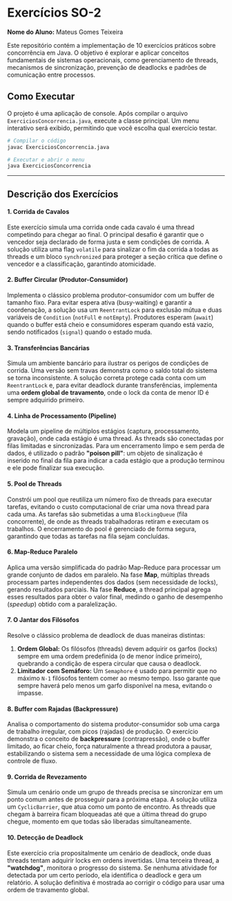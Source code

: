 
# Exercícios SO-2

**Nome do Aluno:** 
Mateus Gomes Teixeira

Este repositório contém a implementação de 10 exercícios práticos sobre concorrência em Java. O objetivo é explorar e aplicar conceitos fundamentais de sistemas operacionais, como gerenciamento de threads, mecanismos de sincronização, prevenção de deadlocks e padrões de comunicação entre processos.

## Como Executar

O projeto é uma aplicação de console. Após compilar o arquivo `ExerciciosConcorrencia.java`, execute a classe principal. Um menu interativo será exibido, permitindo que você escolha qual exercício testar.

```bash
# Compilar o código
javac ExerciciosConcorrencia.java

# Executar e abrir o menu
java ExerciciosConcorrencia
```

-----

## Descrição dos Exercícios

#### 1\. Corrida de Cavalos

Este exercício simula uma corrida onde cada cavalo é uma thread competindo para chegar ao final. O principal desafio é garantir que o vencedor seja declarado de forma justa e sem condições de corrida. A solução utiliza uma flag `volatile` para sinalizar o fim da corrida a todas as threads e um bloco `synchronized` para proteger a seção crítica que define o vencedor e a classificação, garantindo atomicidade.

#### 2\. Buffer Circular (Produtor-Consumidor)

Implementa o clássico problema produtor-consumidor com um buffer de tamanho fixo. Para evitar espera ativa (busy-waiting) e garantir a coordenação, a solução usa um `ReentrantLock` para exclusão mútua e duas variáveis de `Condition` (`notFull` e `notEmpty`). Produtores esperam (`await`) quando o buffer está cheio e consumidores esperam quando está vazio, sendo notificados (`signal`) quando o estado muda.

#### 3\. Transferências Bancárias

Simula um ambiente bancário para ilustrar os perigos de condições de corrida. Uma versão sem travas demonstra como o saldo total do sistema se torna inconsistente. A solução correta protege cada conta com um `ReentrantLock` e, para evitar deadlock durante transferências, implementa uma **ordem global de travamento**, onde o lock da conta de menor ID é sempre adquirido primeiro.

#### 4\. Linha de Processamento (Pipeline)

Modela um pipeline de múltiplos estágios (captura, processamento, gravação), onde cada estágio é uma thread. As threads são conectadas por filas limitadas e sincronizadas. Para um encerramento limpo e sem perda de dados, é utilizado o padrão **"poison pill"**: um objeto de sinalização é inserido no final da fila para indicar a cada estágio que a produção terminou e ele pode finalizar sua execução.

#### 5\. Pool de Threads

Constrói um pool que reutiliza um número fixo de threads para executar tarefas, evitando o custo computacional de criar uma nova thread para cada uma. As tarefas são submetidas a uma `BlockingQueue` (fila concorrente), de onde as threads trabalhadoras retiram e executam os trabalhos. O encerramento do pool é gerenciado de forma segura, garantindo que todas as tarefas na fila sejam concluídas.

#### 6\. Map-Reduce Paralelo

Aplica uma versão simplificada do padrão Map-Reduce para processar um grande conjunto de dados em paralelo. Na fase **Map**, múltiplas threads processam partes independentes dos dados (sem necessidade de locks), gerando resultados parciais. Na fase **Reduce**, a thread principal agrega esses resultados para obter o valor final, medindo o ganho de desempenho (*speedup*) obtido com a paralelização.

#### 7\. O Jantar dos Filósofos

Resolve o clássico problema de deadlock de duas maneiras distintas:

1.  **Ordem Global:** Os filósofos (threads) devem adquirir os garfos (locks) sempre em uma ordem predefinida (o de menor índice primeiro), quebrando a condição de espera circular que causa o deadlock.
2.  **Limitador com Semáforo:** Um `Semaphore` é usado para permitir que no máximo `N-1` filósofos tentem comer ao mesmo tempo. Isso garante que sempre haverá pelo menos um garfo disponível na mesa, evitando o impasse.

#### 8\. Buffer com Rajadas (Backpressure)

Analisa o comportamento do sistema produtor-consumidor sob uma carga de trabalho irregular, com picos (rajadas) de produção. O exercício demonstra o conceito de **backpressure** (contrapressão), onde o buffer limitado, ao ficar cheio, força naturalmente a thread produtora a pausar, estabilizando o sistema sem a necessidade de uma lógica complexa de controle de fluxo.

#### 9\. Corrida de Revezamento

Simula um cenário onde um grupo de threads precisa se sincronizar em um ponto comum antes de prosseguir para a próxima etapa. A solução utiliza um `CyclicBarrier`, que atua como um ponto de encontro. As threads que chegam à barreira ficam bloqueadas até que a última thread do grupo chegue, momento em que todas são liberadas simultaneamente.

#### 10\. Detecção de Deadlock

Este exercício cria propositalmente um cenário de deadlock, onde duas threads tentam adquirir locks em ordens invertidas. Uma terceira thread, a **"watchdog"**, monitora o progresso do sistema. Se nenhuma atividade for detectada por um certo período, ela identifica o deadlock e gera um relatório. A solução definitiva é mostrada ao corrigir o código para usar uma ordem de travamento global.